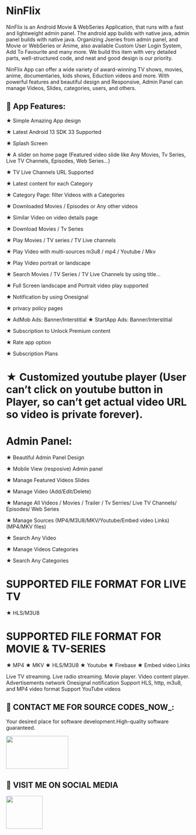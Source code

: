# NinFlix

NinFlix is an Android Movie & WebSeries Application, that runs with a fast and lightweight admin panel. The android app builds with native java, admin panel builds with native java. Organizing Jseries from admin panel, and Movie or WebSeries or Anime, also available Custom User Login System, Add To Favourite and many more. We build this item with very detailed parts, well-structured code, and neat and good design is our priority.

NinFlix App can offer a wide variety of award-winning TV shows, movies, anime, documentaries, kids shows, Eduction videos and more.
With powerful features and beautiful design and Responsive, Admin Panel can manage Videos, Slides, categories, users, and others.

## :tada: App Features:

★ Simple Amazing App design

★ Latest Android 13 SDK 33 Supported

★ Splash Screen

★ A slider on home page (Featured video slide like Any Movies, Tv Series, Live TV Channels, Episodes, Web Series…)

★ TV Live Channels URL Supported

★ Latest content for each Category

★ Category Page: filter Videos with a Categories

★ Downloaded Movies / Episodes or Any other videos

★ Similar Video on video details page

★ Download Movies / Tv Series

★ Play Movies / TV series / TV Live channels

★ Play Video with multi-sources m3u8 / mp4 / Youtube / Mkv 

★ Play Video portrait or landscape

★ Search Movies / TV Series / TV Live Channels by using title…

★ Full Screen landscape and Portrait video play supported

★ Notification by using Onesignal

★ privacy policy pages

★ AdMob Ads: Banner/Interstitial
★ StartApp Ads: Banner/Interstitial

★ Subscription to Unlock Premium content

★ Rate app option

★ Subscription Plans

# ★ Customized youtube player (User can’t click on youtube button in Player, so can’t get actual video URL so video is private forever).


# Admin Panel:

★ Beautiful Admin Panel Design

★ Mobile View (resposive) Admin panel

★ Manage Featured Videos Slides

★ Manage Video (Add/Edit/Delete)

★ Manage All Videos / Movies / Trailer / Tv Serries/ Live TV Channels/ Episodes/ Web Series

★ Manage Sources (MP4/M3U8/MKV/Youtube/Embed video Links) (MP4/MKV files)

★ Search Any Video

★ Manage Videos Categories

★ Search Any Categories

# SUPPORTED FILE FORMAT FOR LIVE TV
★ HLS/M3U8

# SUPPORTED FILE FORMAT FOR MOVIE & TV-SERIES
★ MP4
★ MKV
★ HLS/M3U8
★ Youtube
★ Firebase
★ Embed video Links


Live TV streaming. Live radio streaming. Movie player. Video content player. Advertisements network Onesignal notification Support HLS, http, m3u8, and MP4 video format Support YouTube videos


## :tada: CONTACT ME FOR SOURCE CODES_NOW_:

Your desired place for software development.High-quality software guaranteed.

<a href="https://wa.link/1f2deb"><img src="https://logos-world.net/wp-content/uploads/2020/05/WhatsApp-Symbol.png" width="170" height="90" /></a>&nbsp;&nbsp;&nbsp;&nbsp;&nbsp;


## :tada: VISIT ME ON SOCIAL MEDIA

<a href="https://www.facebook.com/profile.php?id=100093770020415&mibextid=ZbWKwL"><img src="https://static-00.iconduck.com/assets.00/facebook-icon-512x512-seb542ju.png" width="100" height="90" /></a>&nbsp;&nbsp;&nbsp;&nbsp;&nbsp;
